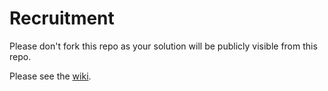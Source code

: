 # Recruitment

Please don't fork this repo as your solution will be publicly visible from this repo.

Please see the [wiki](https://github.com/ioof-holdings/recruitment/wiki/Robot-Challenge).
